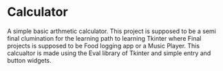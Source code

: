 # Calculator
A simple basic arthmetic calculator. This project is supposed to be a semi final clumination for the learning path to learning Tkinter where Final projects is supposed to be Food logging app or a Music Player.
This calcualtor is made using the Eval library of Tkinter and simple entry and button widgets.

